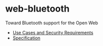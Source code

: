 web-bluetooth
=============

Toward Bluetooth support for the Open Web

* [Use Cases and Security Requirements](https://jyasskin.github.io/web-bluetooth/use-cases.html)
* [Specification](https://jyasskin.github.io/web-bluetooth/index.html)
